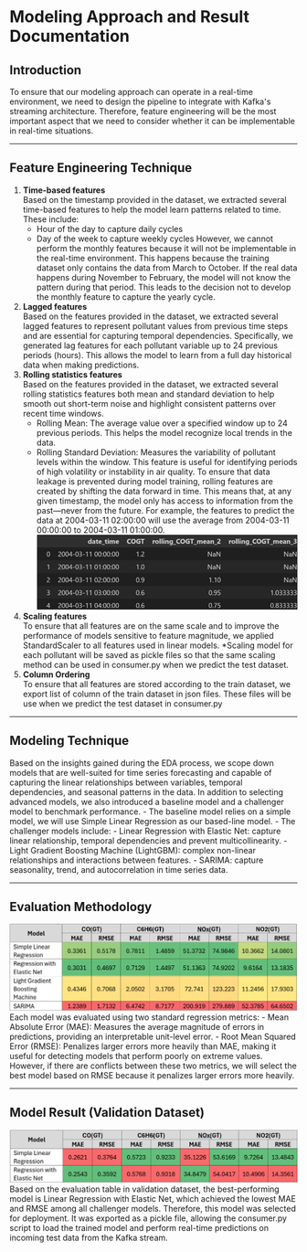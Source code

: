 # Modeling Approach and Result Documentation

## Introduction
To ensure that our modeling approach can operate in a real-time environment, we need to design the pipeline to integrate with Kafka's streaming architecture. Therefore, feature engineering will be the most important aspect that we need to consider whether it can be implementable in real-time situations. 

---

## Feature Engineering Technique

1. **Time-based features**  
    Based on the timestamp provided in the dataset, we extracted several time-based features to help the model learn patterns related to time. These include:
    - Hour of the day to capture daily cycles
    - Day of the week to capture weekly cycles
    However, we cannot perform the monthly features because it will not be implementable in the real-time environment. This happens because the training dataset only contains the data from March to October. If the real data happens during November to February, the model will not know the pattern during that period. This leads to the decision not to develop the monthly feature to capture the yearly cycle.
2.	**Lagged features**  
    Based on the features provided in the dataset, we extracted several lagged features to represent pollutant values from previous time steps and are essential for capturing temporal dependencies. Specifically, we generated lag features for each pollutant variable up to 24 previous periods (hours). This allows the model to learn from a full day historical data when making predictions.
3.	**Rolling statistics features**  
    Based on the features provided in the dataset, we extracted several rolling statistics features both mean and standard deviation to help smooth out short-term noise and highlight consistent patterns over recent time windows.
    - Rolling Mean: The average value over a specified window up to 24 previous periods. This helps the model recognize local trends in the data.
    - Rolling Standard Deviation: Measures the variability of pollutant levels within the window. This feature is useful for identifying periods of high volatility or instability in air quality.
    To ensure that data leakage is prevented during model training, rolling features are created by shifting the data forward in time. This means that, at any given timestamp, the model only has access to information from the past—never from the future. For example, the features to predict the data at 2004-03-11 02:00:00 will use the average from 2004-03-11 00:00:00 to 2004-03-11 01:00:00.
    ![image](images/lagging_example.jpg)
4.	**Scaling features**  
    To ensure that all features are on the same scale and to improve the performance of models sensitive to feature magnitude, we applied StandardScaler to all features used in linear models. 
*Scaling model for each pollutant will be saved as pickle files so that the same scaling method can be used in consumer.py when we predict the test dataset.
5.	**Column Ordering**  
    To ensure that all features are stored according to the train dataset, we export list of column of the train dataset in json files. These files will be use when we predict the test dataset in consumer.py

---

## Modeling Technique
Based on the insights gained during the EDA process, we scope down models that are well-suited for time series forecasting and capable of capturing the linear relationships between variables, temporal dependencies, and seasonal patterns in the data. In addition to selecting advanced models, we also introduced a baseline model and a challenger model to benchmark performance.
    - The baseline model relies on a simple model, we will use Simple Linear Regression as our based-line model.
    - The challenger models include:
        - Linear Regression with Elastic Net: capture linear relationship, temporal dependencies and prevent multicollinearity.
        - Light Gradient Boosting Machine (LightGBM): complex non-linear relationships and interactions between features.
        - SARIMA: capture seasonality, trend, and autocorrelation in time series data.

---

## Evaluation Methodology
![image](images/validation_dataset_performance.png)
Each model was evaluated using two standard regression metrics:
    - Mean Absolute Error (MAE): Measures the average magnitude of errors in predictions, providing an interpretable unit-level error.
    - Root Mean Squared Error (RMSE): Penalizes larger errors more heavily than MAE, making it useful for detecting models that perform poorly on extreme values.
However, if there are conflicts between these two metrics, we will select the best model based on RMSE because it penalizes larger errors more heavily.

---

## Model Result (Validation Dataset)
![image](images/testing_dataset_performance.png)
Based on the evaluation table in validation dataset, the best-performing model is Linear Regression with Elastic Net, which achieved the lowest MAE and RMSE among all challenger models. Therefore, this model was selected for deployment. It was exported as a pickle file, allowing the consumer.py script to load the trained model and perform real-time predictions on incoming test data from the Kafka stream.

